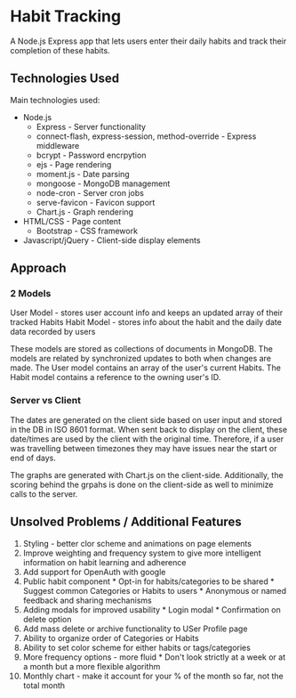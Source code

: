 # Habit Tracking

A Node.js Express app that lets users enter their daily habits and track their completion of these habits. 

## Technologies Used

Main technologies used:
  * Node.js
    * Express - Server functionality
    * connect-flash, express-session, method-override - Express middleware
    * bcrypt - Password encrpytion
    * ejs - Page rendering
    * moment.js - Date parsing
    * mongoose - MongoDB management
    * node-cron - Server cron jobs
    * serve-favicon - Favicon support
    * Chart.js - Graph rendering
  * HTML/CSS - Page content
    * Bootstrap - CSS framework
  * Javascript/jQuery - Client-side display elements

## Approach

### 2 Models
User Model - stores user account info and keeps an updated array of their tracked Habits
Habit Model - stores info about the habit and the daily date data recorded by users 

These models are stored as collections of documents in MongoDB. The models are related by synchronized updates to both when changes are made. The User model contains an array of the user's current Habits. The Habit model contains a reference to the owning user's ID.

### Server vs Client
The dates are generated on the client side based on user input and stored in the DB in ISO 8601 format. When sent back to display on the client, these date/times are used by the client with the original time. Therefore, if a user was travelling between timezones they may have issues near the start or end of days. 

The graphs are generated with Chart.js on the client-side. Additionally, the scoring behind the grpahs is done on the client-side as well to minimize calls to the server. 

## Unsolved Problems / Additional Features
  1. Styling - better clor scheme and animations on page elements
  2. Improve weighting and frequency system to give more intelligent information on habit learning and adherence
  3. Add support for OpenAuth with google
  4. Public habit component
    * Opt-in for habits/categories to be shared
    * Suggest common Categories or Habits to users
    * Anonymous or named feedback and sharing mechanisms 
  5. Adding modals for improved usability
    * Login modal
    * Confirmation on delete option
  6. Add mass delete or archive functionality to USer Profile page
  7. Ability to organize order of Categories or Habits
  8. Ability to set color scheme for either habits or tags/categories
  9. More frequency options - more fluid
    * Don't look strictly at a week or at a month but a more flexible algorithm
  10. Monthly chart - make it account for your % of the month so far, not the total month
  
